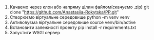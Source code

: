 1) Качаємо через клон або напряму цілим файлом(скачуємо .zip) git clone "https://github.com/Anastasiia-Rokytska/PP.git"
2) Створюємо віртуальне середовище python -m venv venv
3) Активовуєма віртуальне середовище source venv/bin/active 
4) Встановити залежності проекту pip install -r requirements.txt 
5) Запустити WSGI сервер
